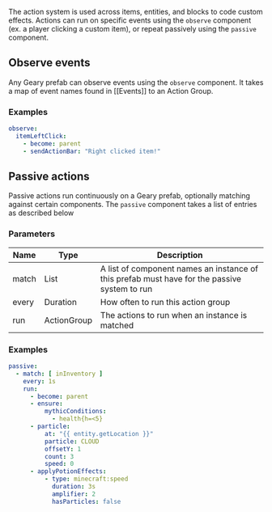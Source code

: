 The action system is used across items, entities, and blocks to code custom effects. Actions can run on specific events using the `observe` component (ex. a player clicking a custom item), or repeat passively using the `passive` component.

## Observe events

Any Geary prefab can observe events using the `observe` component. It takes a map of event names found in [[Events]] to an Action Group.

### Examples

```yaml
observe:
  itemLeftClick:
    - become: parent
    - sendActionBar: "Right clicked item!"
```

## Passive actions

Passive actions run continuously on a Geary prefab, optionally matching against certain components. The `passive` component takes a list of entries as described below

### Parameters

| Name  | Type         | Description                                                                                  |
|-------|--------------|----------------------------------------------------------------------------------------------|
| match | List<String> | A list of component names an instance of this prefab must have for the passive system to run |
| every | Duration     | How often to run this action group                                                           |
| run   | ActionGroup  | The actions to run when an instance is matched                                               |

### Examples

```yaml
passive:
  - match: [ inInventory ]
    every: 1s
    run:
      - become: parent
      - ensure:
          mythicConditions:
            - health{h=<5}
      - particle:
          at: "{{ entity.getLocation }}"
          particle: CLOUD
          offsetY: 1
          count: 3
          speed: 0
      - applyPotionEffects:
          - type: minecraft:speed
            duration: 3s
            amplifier: 2
            hasParticles: false
```
